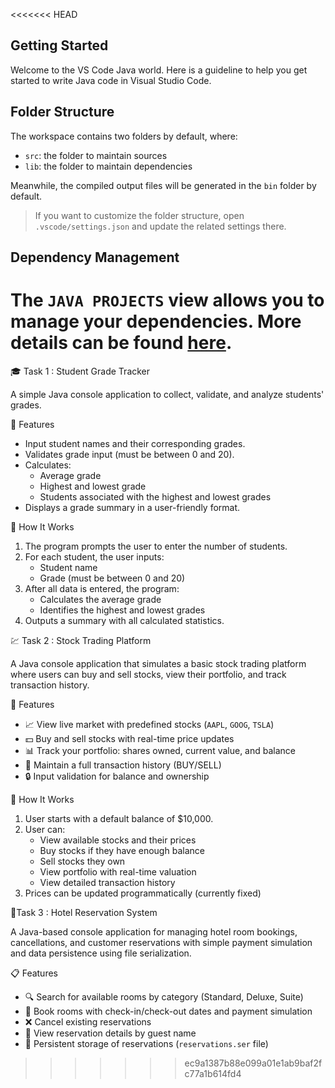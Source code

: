 <<<<<<< HEAD
## Getting Started

Welcome to the VS Code Java world. Here is a guideline to help you get started to write Java code in Visual Studio Code.

## Folder Structure

The workspace contains two folders by default, where:

- `src`: the folder to maintain sources
- `lib`: the folder to maintain dependencies

Meanwhile, the compiled output files will be generated in the `bin` folder by default.

> If you want to customize the folder structure, open `.vscode/settings.json` and update the related settings there.

## Dependency Management

The `JAVA PROJECTS` view allows you to manage your dependencies. More details can be found [here](https://github.com/microsoft/vscode-java-dependency#manage-dependencies).
=======
🎓 Task 1 : Student Grade Tracker

A simple Java console application to collect, validate, and analyze students' grades.


🧠 Features

- Input student names and their corresponding grades.
- Validates grade input (must be between 0 and 20).
- Calculates:
  - Average grade
  - Highest and lowest grade
  - Students associated with the highest and lowest grades
- Displays a grade summary in a user-friendly format.

🚀 How It Works

1. The program prompts the user to enter the number of students.
2. For each student, the user inputs:
   - Student name
   - Grade (must be between 0 and 20)
3. After all data is entered, the program:
   - Calculates the average grade
   - Identifies the highest and lowest grades
4. Outputs a summary with all calculated statistics.


💹 Task 2 : Stock Trading Platform

A Java console application that simulates a basic stock trading platform where users can buy and sell stocks, view their portfolio, and track transaction history.

🚀 Features

- 📈 View live market with predefined stocks (`AAPL`, `GOOG`, `TSLA`)
- 💵 Buy and sell stocks with real-time price updates
- 📊 Track your portfolio: shares owned, current value, and balance
- 🧾 Maintain a full transaction history (BUY/SELL)
- 🔒 Input validation for balance and ownership


🧠 How It Works

1. User starts with a default balance of $10,000.
2. User can:
   - View available stocks and their prices
   - Buy stocks if they have enough balance
   - Sell stocks they own
   - View portfolio with real-time valuation
   - View detailed transaction history
3. Prices can be updated programmatically (currently fixed)


 🏨Task 3 :  Hotel Reservation System

A Java-based console application for managing hotel room bookings, cancellations, and customer reservations with simple payment simulation and data persistence using file serialization.


📋 Features

- 🔍 Search for available rooms by category (Standard, Deluxe, Suite)
- 📝 Book rooms with check-in/check-out dates and payment simulation
- ❌ Cancel existing reservations
- 📄 View reservation details by guest name
- 💾 Persistent storage of reservations (`reservations.ser` file)
>>>>>>> ec9a1387b88e099a01e1ab9baf2fc77a1b614fd4
